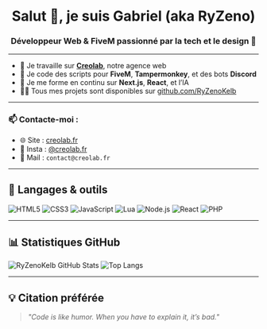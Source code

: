 <h1 align="center">Salut 👋, je suis Gabriel (aka RyZeno)</h1>
<h3 align="center">Développeur Web & FiveM passionné par la tech et le design 🧠</h3>

---

- 🔭 Je travaille sur **[Creolab](https://creolab.fr)**, notre agence web
- 🧩 Je code des scripts pour **FiveM**, **Tampermonkey**, et des bots **Discord**
- 🌱 Je me forme en continu sur **Next.js**, **React**, et l’IA
- 👨‍💻 Tous mes projets sont disponibles sur [github.com/RyZenoKelb](https://github.com/RyZenoKelb)

---

### 📫 Contacte-moi :
- 🌐 Site : [creolab.fr](https://creolab.fr)
- 📸 Insta : [@creolab.fr](https://instagram.com/creolab.fr)
- 📩 Mail : `contact@creolab.fr`

---

## 🧰 Langages & outils
![HTML5](https://img.shields.io/badge/HTML5-E34F26?style=for-the-badge&logo=html5)
![CSS3](https://img.shields.io/badge/CSS3-1572B6?style=for-the-badge&logo=css3)
![JavaScript](https://img.shields.io/badge/JavaScript-F7DF1E?style=for-the-badge&logo=javascript)
![Lua](https://img.shields.io/badge/Lua-000080?style=for-the-badge&logo=lua&logoColor=white)
![Node.js](https://img.shields.io/badge/Node.js-339933?style=for-the-badge&logo=nodedotjs)
![React](https://img.shields.io/badge/React-20232A?style=for-the-badge&logo=react)
![PHP](https://img.shields.io/badge/PHP-777BB4?style=for-the-badge&logo=php)

---

## 📊 Statistiques GitHub

![RyZenoKelb GitHub Stats](https://github-readme-stats.vercel.app/api?username=RyZenoKelb&show_icons=true&theme=radical)
![Top Langs](https://github-readme-stats.vercel.app/api/top-langs/?username=RyZenoKelb&layout=compact&theme=radical)

---

## 💡 Citation préférée
> *"Code is like humor. When you have to explain it, it’s bad."*

